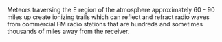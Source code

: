 Meteors traversing the E region of the atmosphere approximately 60 - 90 miles up create ionizing trails which can reflect and refract radio waves from commercial FM radio stations that are hundreds and sometimes thousands of miles away from the receiver.